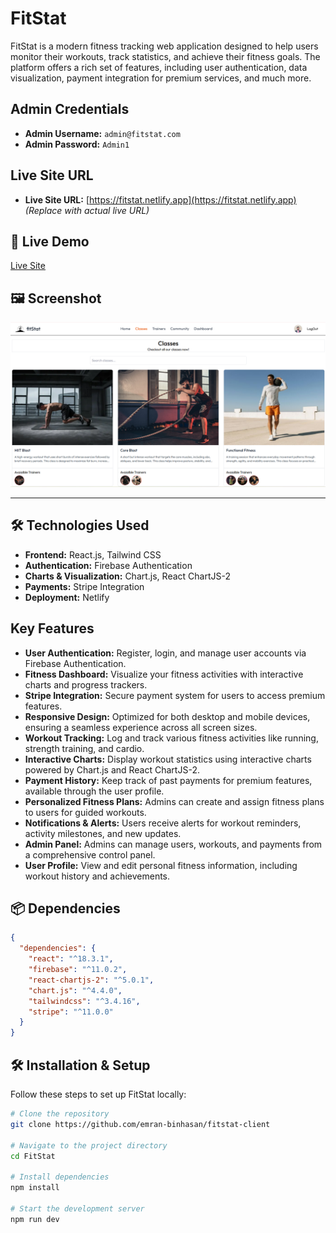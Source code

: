 # FitStat
FitStat is a modern fitness tracking web application designed to help users monitor their workouts, track statistics, and achieve their fitness goals. The platform offers a rich set of features, including user authentication, data visualization, payment integration for premium services, and much more.

## Admin Credentials
- **Admin Username:** `admin@fitstat.com`
- **Admin Password:** `Admin1`

## Live Site URL
- **Live Site URL:** [https://fitstat.netlify.app](https://fitstat.netlify.app) *(Replace with actual live URL)*


## 🚀 Live Demo
[Live Site](https://fitstat.netlify.app)

## 🖼️ Screenshot
![Project screenshot](<Screenshot 2025-02-03 091432.png>)

---

## 🛠 Technologies Used

- **Frontend:** React.js, Tailwind CSS
- **Authentication:** Firebase Authentication
- **Charts & Visualization:** Chart.js, React ChartJS-2
- **Payments:** Stripe Integration
- **Deployment:** Netlify

## Key Features

- **User Authentication:** Register, login, and manage user accounts via Firebase Authentication.
- **Fitness Dashboard:** Visualize your fitness activities with interactive charts and progress trackers.
- **Stripe Integration:** Secure payment system for users to access premium features.
- **Responsive Design:** Optimized for both desktop and mobile devices, ensuring a seamless experience across all screen sizes.
- **Workout Tracking:** Log and track various fitness activities like running, strength training, and cardio.
- **Interactive Charts:** Display workout statistics using interactive charts powered by Chart.js and React ChartJS-2.
- **Payment History:** Keep track of past payments for premium features, available through the user profile.
- **Personalized Fitness Plans:** Admins can create and assign fitness plans to users for guided workouts.
- **Notifications & Alerts:** Users receive alerts for workout reminders, activity milestones, and new updates.
- **Admin Panel:** Admins can manage users, workouts, and payments from a comprehensive control panel.
- **User Profile:** View and edit personal fitness information, including workout history and achievements.

## 📦 Dependencies
```json
{
  "dependencies": {
    "react": "^18.3.1",
    "firebase": "^11.0.2",
    "react-chartjs-2": "^5.0.1",
    "chart.js": "^4.4.0",
    "tailwindcss": "^3.4.16",
    "stripe": "^11.0.0"
  }
}
```

## 🛠 Installation & Setup

Follow these steps to set up FitStat locally:

```bash
# Clone the repository
git clone https://github.com/emran-binhasan/fitstat-client

# Navigate to the project directory
cd FitStat

# Install dependencies
npm install

# Start the development server
npm run dev
```

